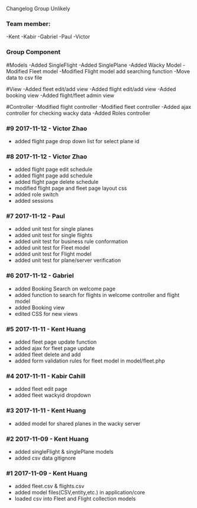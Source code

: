 Changelog
Group Unlikely

### Team member:
-Kent
-Kabir
-Gabriel
-Paul
-Victor

### Group Component
#Models
-Added SingleFlight
-Added SinglePlane
-Added Wacky Model
-Modified Fleet model
-Modified Flight model add searching function
-Move data to csv file

#View
-Added fleet edit/add view
-Added flight edit/add view
-Added booking view
-Added flight/fleet admin view

#Controller
-Modified flight controller
-Modified fleet controller
-Added ajax controller for checking wacky data
-Added Roles controller

### #9 2017-11-12 - Victor Zhao
- added flight page drop down list for select plane id

### #8 2017-11-12 - Victor Zhao
- added flight page edit schedule
- added flight page add schedule
- added flight page delete schedule
- modified flight page and fleet page layout css
- added role switch
- added sessions

### #7 2017-11-12 - Paul
- added unit test for single planes
- added unit test for single flights
- added unit test for business rule conformation
- added unit test for Fleet model
- added unit test for Flight model
- added unit test for plane/server verification


### #6 2017-11-12 - Gabriel
- added Booking Search on welcome page
- added function to search for flights in welcome controller and flight model
- added Booking view 
- edited CSS for new views

### #5 2017-11-11 - Kent Huang
- added fleet page update function
- added ajax for fleet page update
- added fleet delete and add
- added form validation rules for fleet model in model/fleet.php

### #4 2017-11-11 - Kabir Cahill
- added fleet edit page
- added fleet wackyid dropdown

### #3 2017-11-11 - Kent Huang
- added model for shared planes in the wacky server


### #2 2017-11-09 - Kent Huang
- added singleFlight & singlePlane models
- added csv data gitignore

### #1 2017-11-09 - Kent Huang
- added fleet.csv & flights.csv
- added model files(CSV,entity,etc.) in application/core 
- loaded csv into Fleet and Flight collection models



